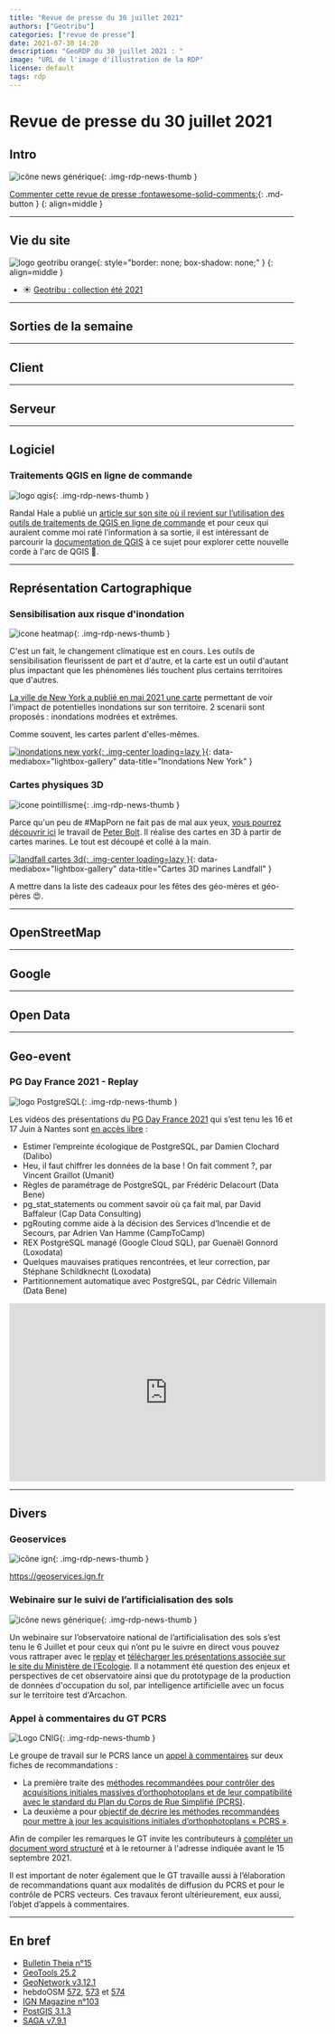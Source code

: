 ```yaml
---
title: "Revue de presse du 30 juillet 2021"
authors: ["Geotribu"]
categories: ["revue de presse"]
date: 2021-07-30 14:20
description: "GeoRDP du 30 juillet 2021 : "
image: "URL de l'image d'illustration de la RDP"
license: default
tags: rdp
---
```


# Revue de presse du 30 juillet 2021

## Intro

![icône news générique](https://cdn.geotribu.fr/img/internal/icons-rdp-news/news.png "News"){: .img-rdp-news-thumb }

[Commenter cette revue de presse :fontawesome-solid-comments:](#__comments){: .md-button }
{: align=middle }

----

## Vie du site

![logo geotribu orange](https://cdn.geotribu.fr/img/internal/charte/geotribu_logo_rectangle_384x80.png "logo geotribu orange"){: style="border: none; box-shadow: none;" }
{: align=middle }

- :sunny: [Geotribu : collection été 2021](/articles/2021/2021-07-16_relooking_nouveautes_geotribu/)

----

## Sorties de la semaine

----

## Client

----

## Serveur

----

## Logiciel

### Traitements QGIS en ligne de commande

![logo qgis](https://cdn.geotribu.fr/img/logos-icones/logiciels_librairies/qgis.png "QGIS"){: .img-rdp-news-thumb }

Randal Hale a publié un [article sur son site où il revient sur l’utilisation des outils de traitements de QGIS en ligne de commande](https://www.northrivergeographic.com/archives/qgis-process-command) et pour ceux qui auraient comme moi raté l’information à sa sortie, il est intéressant de parcourir la [documentation de QGIS](https://docs.qgis.org/3.16/fr/docs/user_manual/processing/standalone.html) à ce sujet pour explorer cette nouvelle corde à l'arc de QGIS :bow_and_arrow:.

----

## Représentation Cartographique

### Sensibilisation aux risque d'inondation

![icone heatmap](https://cdn.geotribu.fr/img/internal/icons-rdp-news/heatmap.png "Icône heatmap"){: .img-rdp-news-thumb }

C'est un fait, le changement climatique est en cours. Les outils de sensibilisation fleurissent de part et d'autre, et la carte est un outil d'autant plus impactant que les phénomènes liés touchent plus certains territoires que d'autres.

[La ville de New York a publié en mai 2021 une carte](https://experience.arcgis.com/experience/7c260f80c5d44d948d45051d7a2d6d77/page/page_0/?views=view_2) permettant de voir l'impact de potentielles inondations sur son territoire. 2 scenarii sont proposés : inondations modrées et extrêmes.

Comme souvent, les cartes parlent d'elles-mêmes.

[![inondations new york](https://cdn.geotribu.fr/img/articles-blog-rdp/newyork_flood.png "Inondations New York"){: .img-center loading=lazy }](https://cdn.geotribu.fr/img/articles-blog-rdp/newyork_flood.png){: data-mediabox="lightbox-gallery" data-title="Inondations New York" }

### Cartes physiques 3D

![icone pointillisme](https://cdn.geotribu.fr/img/internal/icons-rdp-news/pointillisme.png "Icône pointillisme"){: .img-rdp-news-thumb }

Parce qu'un peu de #MapPorn ne fait pas de mal aux yeux, [vous pourrez découvrir ici](https://www.landfall.co.uk/portfolio.html) le travail de [Peter Bolt](https://twitter.com/Landfall3DArt). Il réalise des cartes en 3D à partir de cartes marines. Le tout est découpé et collé à la main.

[![landfall cartes 3d](https://cdn.geotribu.fr/img/articles-blog-rdp/3d_nautical_chart.jpg "Cartes 3D marines Landfall"){: .img-center loading=lazy }](https://cdn.geotribu.fr/img/articles-blog-rdp/3d_nautical_chart.jpg){: data-mediabox="lightbox-gallery" data-title="Cartes 3D marines Landfall" }

A mettre dans la liste des cadeaux pour les fêtes des géo-mères et géo-pères :heart_eyes:.

----

## OpenStreetMap

----

## Google

----

## Open Data

----

## Geo-event

### PG Day France 2021 - Replay

![logo PostgreSQL](https://cdn.geotribu.fr/img/logos-icones/logiciels_librairies/postgresql.png "logo PostgreSQL"){: .img-rdp-news-thumb }

Les vidéos des présentations du [PG Day France 2021](/rdp/2021/rdp_2021-05-07/?h=pg#pg-days-france-2021) qui s’est tenu les 16 et 17 Juin à Nantes sont [en accès libre](https://blog.dalibo.com/2021/07/13/pgday_france.html) :

- Estimer l’empreinte écologique de PostgreSQL, par Damien Clochard (Dalibo)
- Heu, il faut chiffrer les données de la base ! On fait comment ?, par Vincent Graillot (Umanit)
- Règles de paramétrage de PostgreSQL, par Frédéric Delacourt (Data Bene)
- pg_stat_statements ou comment savoir où ça fait mal, par David Baffaleur (Cap Data Consulting)
- pgRouting comme aide à la décision des Services d’Incendie et de Secours, par Adrien Van Hamme (CampToCamp)
- REX PostgreSQL managé (Google Cloud SQL), par Guenaël Gonnord (Loxodata)
- Quelques mauvaises pratiques rencontrées, et leur correction, par Stéphane Schildknecht (Loxodata)
- Partitionnement automatique avec PostgreSQL, par Cédric Villemain (Data Bene)

<!-- markdownlint-disable MD033 -->
<iframe width="560" height="315" src="https://www.youtube-nocookie.com/embed/videoseries?list=PL8hcbCbHVHQlYB0Am60qKwlYybBiY4c1M" title="YouTube video player" frameborder="0" allow="accelerometer; autoplay; clipboard-write; encrypted-media; gyroscope; picture-in-picture" allowfullscreen></iframe>
<!-- markdownlint-enable MD033 -->

----

## Divers

### Geoservices 

![icône ign](https://cdn.geotribu.fr/img/logos-icones/entreprises_association/ign.png "Logo IGN"){: .img-rdp-news-thumb }

<https://geoservices.ign.fr>

### Webinaire sur le suivi de l’artificialisation des sols

![icône news générique](https://cdn.geotribu.fr/img/internal/icons-rdp-news/news.png "News"){: .img-rdp-news-thumb }

Un webinaire sur l’observatoire national de l’artificialisation des sols s’est tenu le 6 Juillet et pour ceux qui n’ont pu le suivre en direct vous pouvez vous rattraper avec le [replay](https://playback.lifesize.com/#/publicvideo/2f6d4bd8-523d-481a-b890-b5f7f62a1206?vcpubtoken=6509ce41-ddc1-47b2-80a8-523bb88d83a0) et [télécharger les présentations associée sur le site du Ministère de l’Ecologie](https://www.ecologie.gouv.fr/webinaire-du-6-juillet-lobservatoire-national-lartificialisation-des-sols-0). Il a notamment été question des enjeux et perspectives de cet observatoire ainsi que du prototypage de la production de données d'occupation du sol, par intelligence artificielle avec un focus sur le territoire test d'Arcachon.

### Appel à commentaires du GT PCRS

![Logo CNIG](https://cdn.geotribu.fr/images/logos-icones/entreprises_association/logocnigreference.png "Logo CNIG"){: .img-rdp-news-thumb }

Le groupe de travail sur le PCRS lance un [appel à commentaires](http://cnig.gouv.fr/?p=18769) sur deux fiches de recommandations :

- La première traite des [méthodes recommandées pour contrôler des acquisitions initiales massives d’orthophotoplans et de leur compatibilité avec le standard du Plan du Corps de Rue Simplifié (PCRS)](http://cnig.gouv.fr/wp-content/uploads/2021/07/20210707-FT-CQ_Raster_INI.pdf).
- La deuxième a pour [objectif de décrire les méthodes recommandées pour mettre à jour les acquisitions initiales d’orthophotoplans « PCRS »](http://cnig.gouv.fr/wp-content/uploads/2021/07/FT_MaJ_PCRS_Raster_20210708_V1.pdf).

Afin de compiler les remarques le GT invite les contributeurs à [compléter un document word structuré](http://cnig.gouv.fr/wp-content/uploads/2021/07/Commentaires_Standard_CNIG_PCRS_recommandations.doc) et à le retourner à l'adresse indiquée avant le 15 septembre 2021.

Il est important de noter également que le GT travaille aussi à l’élaboration de recommandations quant aux modalités de diffusion du PCRS et pour le contrôle de PCRS vecteurs. Ces travaux feront ultérieurement, eux aussi, l’objet d’appels à commentaires.

----

## En bref

- [Bulletin Theia n°15](https://theia.sedoo.fr/wp-content-theia/uploads/sites/5/2021/07/BulletinTHEIA-15_FR_light.pdf)
- [GeoTools 25.2](http://geotoolsnews.blogspot.com/2021/07/geotools-252-released.html)
- [GeoNetwork v3.12.1](https://geonetwork-opensource.org/manuals/trunk/en/overview/change-log/version-3.12.1.html)
- hebdoOSM [572](https://weeklyosm.eu/fr/archives/14709), [573](https://weeklyosm.eu/fr/archives/14716) et [574](https://weeklyosm.eu/fr/archives/14742)
- [IGN Magazine n°103](https://www.ign.fr/publications-de-l-ign/institut/kiosque/publications/IGN_Magazine/103/ign_mag_103.pdf)
- [PostGIS 3.1.3](http://postgis.net/2021/07/02/postgis-3.1.3/)
- [SAGA v7.9.1](https://sourceforge.net/p/saga-gis/wiki/Changelog%207.9.1/)

